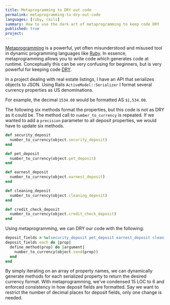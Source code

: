 ```yaml
---
title: Metaprogramming to DRY out code
permalink: metaprogramming-to-dry-out-code
languages: [ruby, rails]
summary: How to use the dark art of metaprogramming to keep code DRY
published: true 
project:
---
```


[Metaprogramming](http://rubymonk.com/learning/books/2-metaprogramming-ruby/chapters/32-introduction-to-metaprogramming/lessons/75-being-meta) is a powerful, yet often misunderstood and misused tool in dynamic programming languages like [Ruby](https://www.ruby-lang.org/en/). In essence, metaprogramming allows you to write code which generates code at runtime. Conceptually this can be very confusing for beginners, but is very powerful for keeping code [DRY](http://en.wikipedia.org/wiki/Don't_repeat_yourself). 

In a project dealing with real estate listings, I have an API that serializes objects to JSON. Using Rails `ActiveModel::Serializer` I format several currency properties as US denominations. 

For example, the decimal `1534.00` would be formatted AS `$1,534.00`.

The following six methods format the properties, but this code is not as DRY as it could be. The method call to `number_to_currency` is repeated. If we wanted to add a `precision` parameter to all deposit properties, we would have to update six methods. 

```ruby
def security_deposit
  number_to_currency(object.security_deposit)
end

def pet_deposit
  number_to_currency(object.pet_deposit)
end

def earnest_deposit
  number_to_currency(object.earnest_deposit)
end

def cleaning_deposit
  number_to_currency(object.cleaning_deposit)
end

def credit_check_deposit
  number_to_currency(object.credit_check_deposit)
end
```

Using metaprogramming, we can DRY our code with the following:

```ruby
deposit_fields = %w(security_deposit pet_deposit earnest_deposit cleaning_deposit credit_check_deposit)
deposit_fields.each do |prop|
  define_method(prop) do |argument|
    number_to_currency(object.send(prop))
  end
end
```

By simply iterating on an array of property names, we can dynamically generate methods for each serialized property to return the desired currency format. With metaprogramming, we've condensed 15 LOC to 6 and enforced consistency in how deposit fields are formatted. Say we want to restrict the number of decimal places for deposit fields, only one change is needed. 